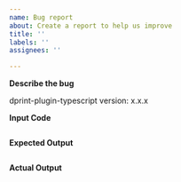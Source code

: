 ```yaml
---
name: Bug report
about: Create a report to help us improve
title: ''
labels: ''
assignees: ''

---
```


**Describe the bug**

dprint-plugin-typescript version: x.x.x

**Input Code**

```ts
```

**Expected Output**

```ts
```

**Actual Output**

```ts
```
